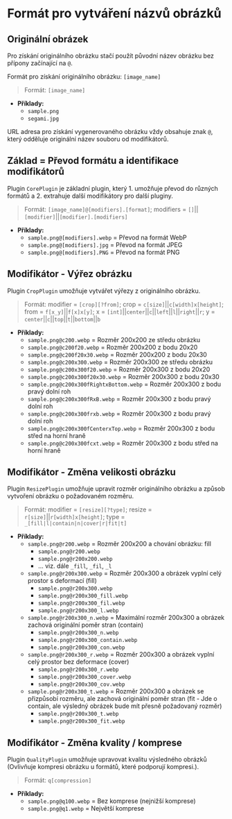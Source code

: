 <!--
//* Project: segami-php
//* File: doc/ImageName.md
-->
# Formát pro vytváření názvů obrázků

## Originální obrázek

Pro získání originálního obrázku stačí použít původní název obrázku bez přípony začínající na `@`.

Formát pro získání originálního obrázku: `[image_name]`
> Formát: `[image_name]`

- **Příklady:**
  - `sample.png`
  - `segami.jpg`

URL adresa pro získání vygenerovaného obrázku vždy obsahuje znak `@`, který odděluje originální název souboru od modifikátorů.

## Základ = Převod formátu a identifikace modifikátorů

Plugin `CorePlugin` je základní plugin, který 1. umožňuje převod do různých formátů a 2. extrahuje další modifikátory pro další pluginy.

> Formát: `[image_name]@[modifiers].[format]`;
> modifiers = `[]`||`[modifier]`||`[modifier].[modifiers]`

- **Příklady:**
  - `sample.png@[modifiers].webp` = Převod na formát WebP
  - `sample.png@[modifiers].jpg` = Převod na formát JPEG
  - `sample.png@[modifiers].PNG` = Převod na formát PNG

## Modifikátor - Výřez obrázku

Plugin `CropPlugin` umožňuje vytvářet výřezy z originálního obrázku.

> Formát:
> modifier = `[crop][?from]`;
> crop = `c[size]`||`c[width]x[height]`;
> from = `f[x_y]`||`f[x]x[y]`;
> x = `[int]`||`center`||`c`||`left`||`l`||`right`||`r`;
> y = `center`||`c`||`top`||`t`||`bottom`||`b`

- **Příklady:**
  - `sample.png@c200.webp` = Rozměr 200x200 ze středu obrázku
  - `sample.png@c200f20.webp` = Rozměr 200x200 z bodu 20x20
  - `sample.png@c200f20x30.webp` = Rozměr 200x200 z bodu 20x30
  - `sample.png@c200x300.webp` = Rozměr 200x300 ze středu obrázku
  - `sample.png@c200x300f20.webp` = Rozměr 200x300 z bodu 20x20
  - `sample.png@c200x300f20x30.webp` = Rozměr 200x300 z bodu 20x30
  - `sample.png@c200x300fRightxBottom.webp` = Rozměr 200x300 z bodu pravý dolní roh
  - `sample.png@c200x300fRxB.webp` = Rozměr 200x300 z bodu pravý dolní roh
  - `sample.png@c200x300frxb.webp` = Rozměr 200x300 z bodu pravý dolní roh
  - `sample.png@c200x300fCenterxTop.webp` = Rozměr 200x300 z bodu střed na horní hraně
  - `sample.png@c200x300fcxt.webp` = Rozměr 200x300 z bodu střed na horní hraně

## Modifikátor - Změna velikosti obrázku

Plugin `ResizePlugin` umožňuje upravit rozměr originálního obrázku a způsob vytvoření obrázku o požadovaném rozměru.

> Formát:
> modifier = `[resize][?type]`;
> resize = `r[size]`||`r[width]x[height]`;
> type = `_[fill|l|contain|n|cover|r|fit|t]`

- **Příklady:**
  - `sample.png@r200.webp` = Rozměr 200x200 a chování obrázku: fill
    - `sample.png@r200.webp`
    - `sample.png@r200x200.webp`
    - ... viz. dále `_fill`, `_fil`, `_l`
  - `sample.png@r200x300.webp` = Rozměr 200x300 a obrázek vyplní celý prostor s deformací (fill)
    - `sample.png@r200x300.webp`
    - `sample.png@r200x300_fill.webp`
    - `sample.png@r200x300_fil.webp`
    - `sample.png@r200x300_l.webp`
  - `sample.png@r200x300_n.webp` = Maximální rozměr 200x300 a obrázek zachová originální poměr stran (contain)
    - `sample.png@r200x300_n.webp`
    - `sample.png@r200x300_contain.webp`
    - `sample.png@r200x300_con.webp`
  - `sample.png@r200x300_r.webp` = Rozměr 200x300 a obrázek vyplní celý prostor bez deformace (cover)
    - `sample.png@r200x300_r.webp`
    - `sample.png@r200x300_cover.webp`
    - `sample.png@r200x300_cov.webp`
  - `sample.png@r200x300_t.webp` = Rozměr 200x300 a obrázek se přizpůsobí rozměru, ale zachová originální poměr stran (fit - Jde o contain, ale výsledný obrázek bude mít přesně požadovaný rozměr)
    - `sample.png@r200x300_t.webp`
    - `sample.png@r200x300_fit.webp`

## Modifikátor - Změna kvality / komprese

Plugin `QualityPlugin` umožňuje upravovat kvalitu výsledného obrázků (Ovlivňuje kompresi obrázku u formátů, které podporují kompresi.).

> Formát: `q[compression]`

- **Příklady:**
  - `sample.png@q100.webp` = Bez komprese (nejnižší komprese)
  - `sample.png@q1.webp` = Největší komprese
